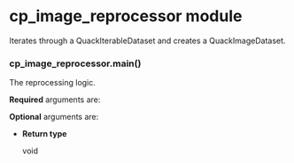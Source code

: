 # cp_image_reprocessor module

Iterates through a QuackIterableDataset and creates a QuackImageDataset.


### cp_image_reprocessor.main()
The reprocessing logic.

**Required** arguments are:

**Optional** arguments are:


* **Return type**

    void
